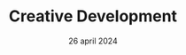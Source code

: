 ---
id: '5'
layout: '../../layouts/BlogPostLayout.astro'
title: 'Creative Development'
description: 'Vandaag kwam Gwen ons vertellen over Dreative Developement en haar gemaakte werk.'
date: '26 april 2024'
speaker: 'Gwen Bogaert'
image:
  url: '/assets/images/article_gwen.jpeg'
  alt: 'Illustration of creative things'

intro: 'Vandaag kwam Gwen ons vertellen over wat Dreative Developement is en haar gemaakte werk en projecten! '
quotes:
  quote_one: '"Creative Development is maar net wat je zelf vindt dat het is."'
  quote_two: '"Performance is al een groot deel van een website."'
content:
  paragraph_one: 'Gwen begon haar talk over Creative Development met haar huidige werkgever, namelijk Antinomy Studio. Ze liet ons een korte trailer zien. Daarna vroeg ze ons wat wij eigenlijk denken dat Creative Development is. Het is maar net wat je zelf vindt, zei ze.'
  paragraph_two: 'Ook heeft ze het gehad over de Tech Stack. Ze werken daardoor in lagen. Vaak met Vue/Nuxt als framework, Datamict voor data, Netlify voor hosting, Sopify voor webshops en GSAP voor animaties. Ook liet ze nog wat projecten zien waar zij met haar agency aan heeft gewerkt.'
  paragraph_three: 'Daarna heeft ze nog kort verteld over shaders, die zijn tof voor een beetje spice in je site en je leert er veel van om ze te coderen. Ook door samen te werken leer je veel volgens Gwen. Vooral met seniors. Het laatste wat Gwen had, ging over performance. Performance is een van de belangrijkste dingen om aandacht aan te schenken op je website!'
---